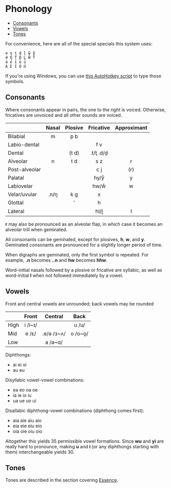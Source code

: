 # Phonology

* [Consonants](#consonants)
* [Vowels](#vowels)
* [Tones](#tones)

For convenience, here are all of the special specials this system uses:

```
ə ŋ ţ ḑ l̥ ẘ ẙ
Ə Ŋ Ţ Ḑ L̥ W̊ Y̊
á é í ó ú
Á É Í Ó Ú
```

If you're using Windows, you can use [this AutoHotkey script](special_symbols.ahk) to type those symbols.

## Consonants

Where consonants appear in pairs, the one to the right is voiced. Otherwise, fricatives are unvoiced and all other sounds are voiced.

|               | Nasal  | Plosive | Fricative | Approximant |
|---------------|:------:|:-------:|:---------:|:-----------:|
| Bilabial      |   m    |   p b   |           |             |
| Labio-dental  |        |         |    f v    |             |
| Dental        |        |  (t d)  | .t/ţ .d/ḑ |             |
| Alveolar      |   n    |   t d   |    s z    |      r      |
| Post-alveolar |        |         |    c j    |     (r)     |
| Palatal       |        |         |   hy/ẙ    |      y      |
| Labiovelar    |        |         |   hw/ẘ    |      w      |
| Velar/uvular  |  .n/ŋ  |   k g   |     x     |             |
| Glottal       |        |    '    |     h     |             |
| Lateral       |        |         |   hl/l̥    |      l      |

**r** may also be pronounced as an alveolar flap, in which case it becomes an alveolar trill when geminated.

All consonants can be geminated, except for plosives, **h**, **w**, and **y**. Geminated consonants are pronounced for a slightly longer period of time.

When digraphs are geminated, only the first symbol is repeated. For example, **.n** becomes **..n** and **hw** becomes **hhw**.

Word-initial nasals followed by a plosive or fricative are syllabic, as well as word-initial **l** when not followed immediately by a vowel.

## Vowels

Front and central vowels are unrounded; back vowels may be rounded

|      |  Front  |  Central   |  Back   |
|------|:-------:|:----------:|:-------:|
| High | i /i~ɪ/ |            |  u /u/  |
| Mid  |  e /ɛ/  | .e/ə /ɜ~ʌ/ | o /o~o̞/ |
| Low  |         |  a /a~ɑ/   |         |

Diphthongs:

* ai ei oi
* au eu

Disyllabic vowel-vowel combinations:

* ea eo oa oe
* ia ie io iu
* ua ue uo ui

Disallabic diphthong-vowel combinations (diphthong comes first):

* aia aie aiu aio
* eia eie eiu eio
* oia oie oiu oio

Altogether this yields 35 permissible vowel formations. Since **wu** and **yi** are really hard to pronounce, making **u** and **i** (or any diphthongs starting with them) interchangeable yields 30.

## Tones

Tones are described in the section covering [Essence](essence_and_register.md#essence).
